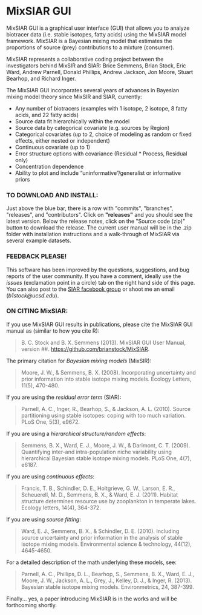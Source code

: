 MixSIAR GUI
=============

MixSIAR GUI is a graphical user interface (GUI) that allows you to analyze biotracer data (i.e. stable isotopes, fatty acids) using the MixSIAR model framework. MixSIAR is a Bayesian mixing model that estimates the proportions of source (prey) contributions to a mixture (consumer).

MixSIAR represents a collaborative coding project between the investigators behind MixSIR and SIAR: Brice Semmens, Brian Stock, Eric Ward, Andrew Parnell, Donald Phillips, Andrew Jackson, Jon Moore, Stuart Bearhop, and Richard Inger.

The MixSIAR GUI incorporates several years of advances in Bayesian mixing model theory since MixSIR and SIAR, currently:

- Any number of biotracers (examples with 1 isotope, 2 isotope, 8 fatty acids, and 22 fatty acids)
- Source data fit hierarchically within the model
- Source data by categorical covariate (e.g. sources by Region)
- Categorical covariates (up to 2, choice of modeling as random or fixed effects, either nested or independent)
- Continuous covariate (up to 1)
- Error structure options with covariance (Residual * Process, Residual only)
- Concentration dependence
- Ability to plot and include “uninformative”/generalist or informative priors

### TO DOWNLOAD AND INSTALL:

Just above the blue bar, there is a row with "commits", "branches", "releases", and "contributors". Click on **"releases"** and you should see the latest version. Below the release notes, click on the "Source code (zip)" button to download the release. The current user manual will be in the .zip folder with installation instructions and a walk-through of MixSIAR via several example datasets.

### FEEDBACK PLEASE!

This software has been improved by the questions, suggestions, and bug reports of the user community. If you have a comment, ideally use the _issues_ (exclamation point in a circle) tab on the right hand side of this page. You can also post to the [SIAR facebook group] or shoot me an email (_b1stock@ucsd.edu_).

### ON CITING MixSIAR:

If you use MixSIAR GUI results in publications, please cite the MixSIAR GUI manual as (similar to how you cite R):

>B. C. Stock and B. X. Semmens (2013). MixSIAR GUI User Manual, version ##. https://github.com/brianstock/MixSIAR.

The primary citation for _Bayesian mixing models_ (MixSIR):

>Moore, J. W., & Semmens, B. X. (2008). Incorporating uncertainty and prior information into stable isotope mixing models. Ecology Letters, 11(5), 470-480.

If you are using the _residual error term_ (SIAR):

>Parnell, A. C., Inger, R., Bearhop, S., & Jackson, A. L. (2010). Source partitioning using stable isotopes: coping with too much variation. PLoS One, 5(3), e9672.

If you are using a _hierarchical structure/random effects_:

>Semmens, B. X., Ward, E. J., Moore, J. W., & Darimont, C. T. (2009). Quantifying inter-and intra-population niche variability using hierarchical Bayesian stable isotope mixing models. PLoS One, 4(7), e6187.

If you are using _continuous effects_:

>Francis, T. B., Schindler, D. E., Holtgrieve, G. W., Larson, E. R., Scheuerell, M. D., Semmens, B. X., & Ward, E. J. (2011). Habitat structure determines resource use by zooplankton in temperate lakes. Ecology letters, 14(4), 364-372.

If you are using _source fitting_:

>Ward, E. J., Semmens, B. X., & Schindler, D. E. (2010). Including source uncertainty and prior information in the analysis of stable isotope mixing models. Environmental science & technology, 44(12), 4645-4650.

For a detailed description of the math underlying these models, see:

>Parnell, A. C., Phillips, D. L., Bearhop, S., Semmens, B. X., Ward, E. J., Moore, J. W., Jackson, A. L., Grey, J., Kelley, D. J., & Inger, R. (2013). Bayesian stable isotope mixing models. Environmetrics, 24, 387-399.

Finally... yes, a paper introducing MixSIAR is in the works and will be forthcoming shortly.

[SIAR Facebook group]:https://www.facebook.com/pages/SIAR-Stable-Isotope-Analysis-in-R/148501811896914